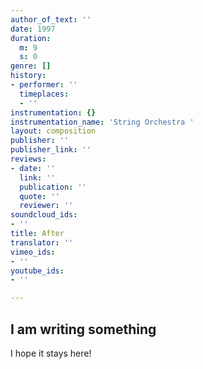 ```yaml
---
author_of_text: ''
date: 1997
duration:
  m: 9
  s: 0
genre: []
history:
- performer: ''
  timeplaces:
  - ''
instrumentation: {}
instrumentation_name: 'String Orchestra '
layout: composition
publisher: ''
publisher_link: ''
reviews:
- date: ''
  link: ''
  publication: ''
  quote: ''
  reviewer: ''
soundcloud_ids:
- ''
title: After
translator: ''
vimeo_ids:
- ''
youtube_ids:
- ''

---
```


## I am writing something

I hope it stays here!
